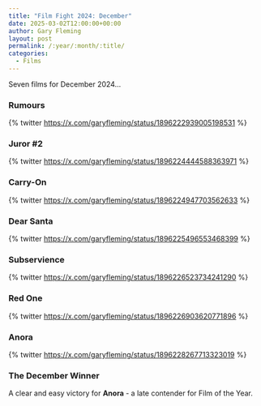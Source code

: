 ```yaml
---
title: "Film Fight 2024: December"
date: 2025-03-02T12:00:00+00:00
author: Gary Fleming
layout: post
permalink: /:year/:month/:title/
categories:
  - Films
---
```


Seven films for December 2024...

### Rumours

{% twitter https://x.com/garyfleming/status/1896222939005198531 %}

### Juror #2

{% twitter https://x.com/garyfleming/status/1896224444588363971 %}

### Carry-On

{% twitter https://x.com/garyfleming/status/1896224947703562633 %}

### Dear Santa

{% twitter https://x.com/garyfleming/status/1896225496553468399 %}

### Subservience

{% twitter https://x.com/garyfleming/status/1896226523734241290 %}

### Red One

{% twitter https://x.com/garyfleming/status/1896226903620771896 %}

### Anora

{% twitter https://x.com/garyfleming/status/1896228267713323019 %}


### The December Winner

A clear and easy victory for **Anora** - a late contender for Film of the Year.

